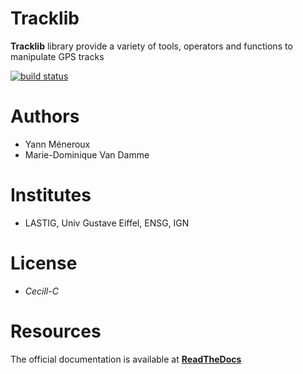 
# Tracklib
**Tracklib** library provide a variety of tools, operators and functions to manipulate GPS tracks

[![build status](https://travis-ci.org/github/umrlastig/tracklib.svg?branch=master)](https://travis-ci.org/github/umrlastig/tracklib)


# Authors
- Yann Méneroux
- Marie-Dominique Van Damme


# Institutes
- LASTIG, Univ Gustave Eiffel, ENSG, IGN


# License
- *Cecill-C*


# Resources

The official documentation is available at **[ReadTheDocs](https://tracklib.readthedocs.io)**






